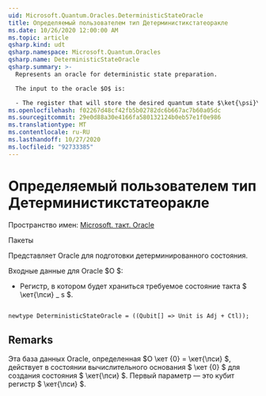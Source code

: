 ```yaml
---
uid: Microsoft.Quantum.Oracles.DeterministicStateOracle
title: Определяемый пользователем тип Детерминистикстатеоракле
ms.date: 10/26/2020 12:00:00 AM
ms.topic: article
qsharp.kind: udt
qsharp.namespace: Microsoft.Quantum.Oracles
qsharp.name: DeterministicStateOracle
qsharp.summary: >-
  Represents an oracle for deterministic state preparation.

  The input to the oracle $O$ is:

  - The register that will store the desired quantum state $\ket{\psi}\_s$.
ms.openlocfilehash: f02267d48cf42fb5b02782dc6b667ac7b60a05dc
ms.sourcegitcommit: 29e0d88a30e4166fa580132124b0eb57e1f0e986
ms.translationtype: MT
ms.contentlocale: ru-RU
ms.lasthandoff: 10/27/2020
ms.locfileid: "92733385"
---
```

# <a name="deterministicstateoracle-user-defined-type"></a>Определяемый пользователем тип Детерминистикстатеоракле

Пространство имен: [Microsoft. такт. Oracle](xref:Microsoft.Quantum.Oracles)

Пакеты [](https://nuget.org/packages/)


Представляет Oracle для подготовки детерминированного состояния.

Входные данные для Oracle $O $:

- Регистр, в котором будет храниться требуемое состояние такта $ \кет{\пси} \_ s $.

```qsharp

newtype DeterministicStateOracle = ((Qubit[] => Unit is Adj + Ctl));
```



## <a name="remarks"></a>Remarks

Эта база данных Oracle, определенная $O \кет {0} = \кет{\пси} $, действует в состоянии вычислительного основания $ \кет {0} $ для создания состояния $ \кет{\пси} $.
Первый параметр — это кубит регистр $ \кет{\пси} $.